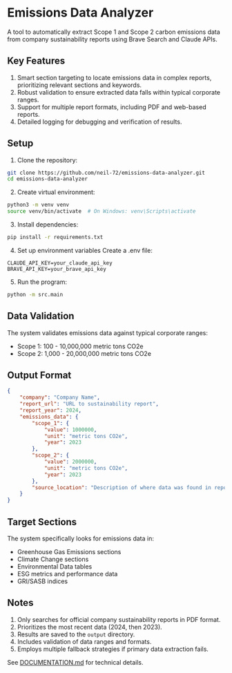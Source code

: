 # Emissions Data Analyzer

A tool to automatically extract Scope 1 and Scope 2 carbon emissions data from company sustainability reports using Brave Search and Claude APIs.

## Key Features
1. Smart section targeting to locate emissions data in complex reports, prioritizing relevant sections and keywords.
2. Robust validation to ensure extracted data falls within typical corporate ranges.
3. Support for multiple report formats, including PDF and web-based reports.
4. Detailed logging for debugging and verification of results.

## Setup

1. Clone the repository:
```bash
git clone https://github.com/neil-72/emissions-data-analyzer.git
cd emissions-data-analyzer
```

2. Create virtual environment:
```bash
python3 -m venv venv
source venv/bin/activate  # On Windows: venv\Scripts\activate
```

3. Install dependencies:
```bash
pip install -r requirements.txt
```

4. Set up environment variables
Create a .env file:
```env
CLAUDE_API_KEY=your_claude_api_key
BRAVE_API_KEY=your_brave_api_key
```

5. Run the program:
```bash
python -m src.main
```

## Data Validation
The system validates emissions data against typical corporate ranges:
- Scope 1: 100 - 10,000,000 metric tons CO2e
- Scope 2: 1,000 - 20,000,000 metric tons CO2e

## Output Format
```json
{
    "company": "Company Name",
    "report_url": "URL to sustainability report",
    "report_year": 2024,
    "emissions_data": {
        "scope_1": {
            "value": 1000000,
            "unit": "metric tons CO2e",
            "year": 2023
        },
        "scope_2": {
            "value": 2000000,
            "unit": "metric tons CO2e",
            "year": 2023
        },
        "source_location": "Description of where data was found in report"
    }
}
```

## Target Sections

The system specifically looks for emissions data in:
- Greenhouse Gas Emissions sections
- Climate Change sections
- Environmental Data tables
- ESG metrics and performance data
- GRI/SASB indices

## Notes

1. Only searches for official company sustainability reports in PDF format.
2. Prioritizes the most recent data (2024, then 2023).
3. Results are saved to the `output` directory.
4. Includes validation of data ranges and formats.
5. Employs multiple fallback strategies if primary data extraction fails.

See [DOCUMENTATION.md](DOCUMENTATION.md) for technical details.

